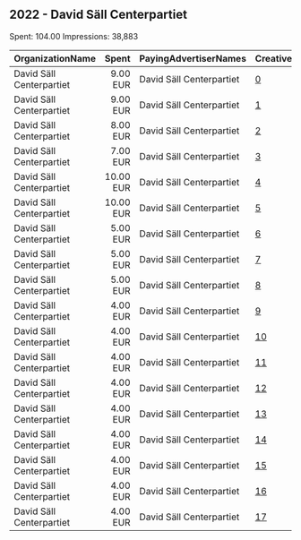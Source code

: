 ## 2022 - David Säll Centerpartiet 
Spent: 104.00
Impressions: 38,883

|OrganizationName|Spent|PayingAdvertiserNames|CreativeUrls|Impressions|Genders|AgeBrackets|CountryCodes|BillingAddresses|CandidateBallotInformation|
|:---|---:|:---|:---|---:|:---|:---|:---|:---|:---|
|David Säll Centerpartiet|9.00 EUR|David Säll Centerpartiet|[0](https://www.snap.com/political-ads/asset/a24a6faa51d45264529992e566562abed6f151a2844e0d95c24f76a81023321d?mediaType=mp4)|4,472||17-30|sweden|SE||
|David Säll Centerpartiet|9.00 EUR|David Säll Centerpartiet|[1](https://www.snap.com/political-ads/asset/315b9c25edb570b6e41f9506608f42a0ba578dff268162bc63b870ae3c52c734?mediaType=mp4)|4,232||17-30|sweden|SE||
|David Säll Centerpartiet|8.00 EUR|David Säll Centerpartiet|[2](https://www.snap.com/political-ads/asset/d69a74e8031a722e6ca0675b60c453904f10efb1aca24d9aca57a22009179223?mediaType=mp4)|3,815||17-30|sweden|SE||
|David Säll Centerpartiet|7.00 EUR|David Säll Centerpartiet|[3](https://www.snap.com/political-ads/asset/440632097a2bb7cf3291f2f5946a0cbc943e814e1db42de4c5e33e1671cda809?mediaType=mp4)|3,635||17-30|sweden|SE||
|David Säll Centerpartiet|10.00 EUR|David Säll Centerpartiet|[4](https://www.snap.com/political-ads/asset/5bf2d6d63b614c2ccabb4c6a9d922563c3a7a215a94056401833e84361f93cfa?mediaType=mp4)|2,567||17-32|sweden|SE|David Sall nr10 Centerpartiet|
|David Säll Centerpartiet|10.00 EUR|David Säll Centerpartiet|[5](https://www.snap.com/political-ads/asset/b108ae1df661f504619ddaea0d4b9a858fa2f80a72e8a04c98a66134d4562d44?mediaType=mp4)|2,374||17-30|sweden|SE|David Sall nr10 Centerpartiet|
|David Säll Centerpartiet|5.00 EUR|David Säll Centerpartiet|[6](https://www.snap.com/political-ads/asset/869da3a3c9dd059b0cf3628c809f2aa39cf5a6a3c140d0c53040a19300bb3eff?mediaType=mp4)|1,802||18-29|sweden|SE||
|David Säll Centerpartiet|5.00 EUR|David Säll Centerpartiet|[7](https://www.snap.com/political-ads/asset/90a82feacdbd35b31f4052a8ce6ca9996fa5b242c4c7170c44e4fdbbedd9f537?mediaType=mp4)|1,675||18-29|sweden|SE||
|David Säll Centerpartiet|5.00 EUR|David Säll Centerpartiet|[8](https://www.snap.com/political-ads/asset/a12c31e78ef1ca539243b819d12699553c41886b85a39b4fcf1789a9211690f8?mediaType=mp4)|1,674||18-29|sweden|SE||
|David Säll Centerpartiet|4.00 EUR|David Säll Centerpartiet|[9](https://www.snap.com/political-ads/asset/154cebb7d6ed044e8fc667fdca09f165fe94adb3f89636e927e733478864c1b9?mediaType=mp4)|1,515||18-29|sweden|SE||
|David Säll Centerpartiet|4.00 EUR|David Säll Centerpartiet|[10](https://www.snap.com/political-ads/asset/bb0f042eed33936f957db0e4f60c7b5dac8b2211b5e0e45fc206afc8b9c6d776?mediaType=mp4)|1,447||18-29|sweden|SE||
|David Säll Centerpartiet|4.00 EUR|David Säll Centerpartiet|[11](https://www.snap.com/political-ads/asset/0c576c78b74f50f31519ea774d714c31f73d9681efcb7f26a0b6f6bc49561eda?mediaType=mp4)|1,439||18-29|sweden|SE||
|David Säll Centerpartiet|4.00 EUR|David Säll Centerpartiet|[12](https://www.snap.com/political-ads/asset/2d108d62f348f964cd8e588b9ea6d3f1e4ec29c7644d013c3a204e04de468901?mediaType=mp4)|1,431||18-29|sweden|SE||
|David Säll Centerpartiet|4.00 EUR|David Säll Centerpartiet|[13](https://www.snap.com/political-ads/asset/61a849cc0016572da83a7e1d834ec6d704b0cd92d87ced327b3100474fb53111?mediaType=mp4)|1,423||18-29|sweden|SE||
|David Säll Centerpartiet|4.00 EUR|David Säll Centerpartiet|[14](https://www.snap.com/political-ads/asset/3f4432a20ca73dfeb46b61f7022df0602c020edebcba02bfc6a0682642bee6d1?mediaType=mp4)|1,358||18-29|sweden|SE||
|David Säll Centerpartiet|4.00 EUR|David Säll Centerpartiet|[15](https://www.snap.com/political-ads/asset/6bc954e9eca9f8f04f81bcb2bb26473ad131ed7ee9d064c09ef01b6bdb7b29c0?mediaType=mp4)|1,356||18-29|sweden|SE||
|David Säll Centerpartiet|4.00 EUR|David Säll Centerpartiet|[16](https://www.snap.com/political-ads/asset/a3d684d8280e142ff1c1dc806bd599160f57ec76e4dac019b73f00a32bcf0249?mediaType=mp4)|1,340||18-29|sweden|SE||
|David Säll Centerpartiet|4.00 EUR|David Säll Centerpartiet|[17](https://www.snap.com/political-ads/asset/3a939d37a5cc35c2d5d18f35c3df6551bf1dd1f6af836378f879ef77b870b070?mediaType=mp4)|1,328||18-29|sweden|SE||
